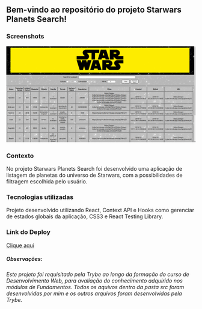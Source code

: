 ## **Bem-vindo ao repositório do projeto Starwars Planets Search!**

### Screenshots
![Screenshot da tela inicial](screenshot.png)

### Contexto
No projeto Starwars Planets Search foi desenvolvido uma aplicação de listagem de planetas do universo de Starwars, com a possibilidades de filtragem escolhida pelo usuário.

### Tecnologias utilizadas
Projeto desenvolvido utilizando React, Context API e Hooks como gerenciar de estados globais da aplicação, CSS3 e React Testing Library.

### Link do Deploy
<a href="https://starwars-planets-search-project.vercel.app/">Clique aqui</a>

##### Observações:
###### Este projeto foi requisitado pela Trybe ao longo da formação do curso de Desenvolvimento Web, para avaliação do conhecimento adquirido nos módulos de Fundamentos. Todos os aquivos dentro da pasta src foram desenvolvidas por mim e os outros arquivos foram desenvolvidas pela Trybe.
